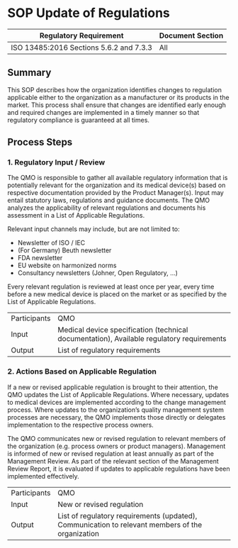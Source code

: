 # SOP Update of Regulations

| Regulatory Requirement                  | Document Section |
|-----------------------------------------|------------------|
| ISO 13485:2016 Sections 5.6.2 and 7.3.3 | All              |

## Summary

This SOP describes how the organization identifies changes to regulation applicable either to the organization
as a manufacturer or its products in the market. This process shall ensure that changes are identified early
enough and required changes are implemented in a timely manner so that regulatory compliance is guaranteed at
all times.

## Process Steps

### 1. Regulatory Input / Review

The QMO is responsible to gather all available regulatory information that is potentially relevant for the
organization and its medical device(s) based on respective documentation provided by the Product
Manager(s). Input may entail statutory laws, regulations and guidance documents. The QMO analyzes the
applicability of relevant regulations and documents his assessment in a List of Applicable Regulations.

Relevant input channels may include, but are not limited to:
* Newsletter of ISO / IEC
* (For Germany) Beuth newsletter
* FDA newsletter
* EU website on harmonized norms
* Consultancy newsletters (Johner, Open Regulatory, …)


Every relevant regulation is reviewed at least once per year, every time before a new medical device is placed
on the market or as specified by the List of Applicable Regulations.

|              |                                                                                           |
|--------------|-------------------------------------------------------------------------------------------|
| Participants | QMO                                                                                       |
| Input        | Medical device specification (technical documentation), Available regulatory requirements |
| Output       | List of regulatory requirements                                                           |

### 2. Actions Based on Applicable Regulation

If a new or revised applicable regulation is brought to their attention, the QMO updates the List of
Applicable Regulations. Where necessary, updates to medical devices are implemented according to the change management process. Where updates to the organization’s quality management system processes are necessary, the QMO implements those directly or delegates implementation to the respective process owners.

The QMO communicates new or revised regulation to relevant members of the organization (e.g. process owners or
product managers). Management is informed of new or revised regulation at least annually as part of the Management Review.
As part of the relevant section of the Management Review Report, it is evaluated if updates to applicable regulations have been implemented effectively.

|              |                                                                                                  |
|--------------|--------------------------------------------------------------------------------------------------|
| Participants | QMO                                                                                              |
| Input        | New or revised regulation                                                                        |
| Output       | List of regulatory requirements (updated), Communication to relevant members of the organization |
